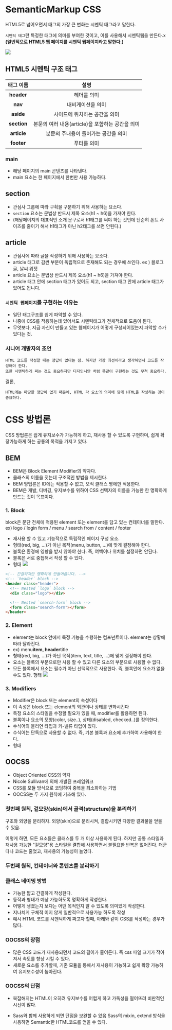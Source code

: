# SemanticMarkup CSS

HTML5로 넘어오면서 태그의 가장 큰 변화는 시멘틱 태그라고 말한다.

`시멘틱 태그`란 특정한 태그에 의미를 부여한 것이고, 이를 사용해서 시멘틱웹을 만든다.x
**(일반적으로 HTML5 웹 페이지를 시멘틱 웹페이지라고 말한다.)**

![](https://t1.daumcdn.net/cfile/tistory/261CDE33564B2D3D2E)

## HTML5 시멘틱 구조 태그

|  태그 이름  |                       설명                       |
| :---------: | :----------------------------------------------: |
| **header**  |                   헤더를 의미                    |
|   **nav**   |                내비게이션을 의미                 |
|  **aside**  |          사이드에 위치하는 공간을 의미           |
| **section** | 본문의 여러 내용(article)을 포함하는 공간을 의미 |
| **article** |       분문의 주내용이 들어가는 공간을 의미       |
| **footer**  |                   푸터를 의미                    |

### main

- 해당 페이지의 main 콘텐츠를 나타낸다.
- main 요소는 한 페이지에서 한번만 사용 가능하다.

## section

- 관심사 그룹에 따라 구획을 구분하기 위해 사용하는 요소다.
- `section` 요소는 문법상 반드시 제목 요소(h1 ~ h6)을 가져야 한다.
- (해당페이지의 대표적인 소개 문구로서 h1태그를 써야 하는 것인데 단순히 폰트 사이즈를 줄이기 해서 h1태그가 아닌 h2태그를 쓰면 안된다.)

## article

- 관심사에 따라 글을 작성하기 위해 사용하는 요소다.
- article 태그로 감싼 부분이 독립적으로 존재해도 되는 경우에 쓰인다. ex ) 블로그 글, 날씨 위젯
- article 요소는 문법상 반드시 제목 요소(h1 ~ h6)을 가져야 한다.
- article 태그 안에 section 태그가 있어도 되고, section 태그 안에 article 태그가 있어도 됩니다.

### `시멘틱 웹페이지`를 구현하는 이유는

- 일단 태그구조를 쉽게 파악할 수 있다.
- 나중에 CSS를 적용하는데 있어서도 시멘틱태그가 전체적으로 도움이 된다.
- 무엇보다, 지금 자신이 만들고 있는 웹페이지가 어떻게 구성되어있는지 파악할 수가 있다는 것.

### 시니어 개발자의 조언

```
HTML 코드를 작성할 때는 정답이 없다는 점. 하지만 가장 최선이라고 생각하면서 코드를 작성해야 한다.
또한 시멘틱하게 짜는 것도 중요하지만 디자인시안 처럼 똑같이 구현하는 것도 무척 중요하다.
```

결론,

```
HTML에는 마땅한 정답이 없기 때문에, HTML 각 요소의 의미에 맞게 HTML을 작성하는 것이 중요하다.
```

# CSS 방법론

CSS 방법론은 쉽게 유지보수가 가능하게 하고, 재사용 할 수 있도록 구현하며, 쉽게 확장가능하게 하는 공통의 목적을 가지고 있다.

## BEM

- BEM은 Block Element Modifier의 약자다.
- 클래스의 이름을 짓는데 구조적인 방법을 제시한다.
- BEM 방법론은 ID에는 적용할 수 없고, 오직 클래스 명에만 적용한다.
- BEM은 개발, 디버깅, 유지보수를 위하여 CSS 선택자의 이름을 가능한 한 명확하게 만드는 것이 목표이다.

### 1. Block

block은 문단 전체에 적용된 element 또는 element를 담고 있는 컨테이너를 말한다.
ex) logo / login form / menu / search from / content / footer

- 재사용 할 수 있고 기능적으로 독립적인 페이지 구성 요소.
- 형태(red, big, ...)가 아닌 목적(menu, button, ...)에 맞게 결정해야 한다.
- 블록은 환경에 영향을 받지 않아야 한다. 즉, 여백이나 위치를 설정하면 안된다.
- 블록은 서로 중첩해서 작성 할 수 있다.
- 형태
  ![](https://en.bem.info/kFetIbKxQdABHhUecbic45Il0Bg.png)

```html
<!-- 간결하지만 명확하게 만들어줍니다. -->
<!-- `header` block -->
<header class="header">
  <!-- Nested `logo` block -->
  <div class="logo"></div>

  <!-- Nested `search-form` block -->
  <form class="search-form"></form>
</header>
```

### 2. Element

- element는 block 안에서 특정 기능을 수행하는 컴포넌트이다. element는 상황에 따라 달라진다.
- ex) menu**item, header**title
- 형태(red, big, ...)가 아닌 목적(item, text, title, ...)에 맞게 결정해야 한다.
- 요소는 블록의 부분으로만 사용 할 수 있고 다른 요소의 부분으로 사용할 수 없다.
- 모든 블록에서 요소는 필수가 아닌 선택적으로 사용한다. 즉, 블록안에 요소가 없을 수도 있다.
  형태
  ![](http://css-tricks.ir/wp-content/uploads/2017/07/bem_element.png)

### 3. Modifiers

- Modifier은 block 또는 element의 속성이다
- 이 속성은 block 또는 element의 외관이나 상태를 변화시킨다
- 특정 요소의 스타일을 수정할 필요가 있을 때, modifier를 활용하면 된다.
- 블록이나 요소의 모양(color, size..), 상태(disabled, checked..)를 정의한다.
- 수식어의 블리언 타입과 키-벨류 타입이 있다.
- 수식어는 단독으로 사용할 수 없다. 즉, 기본 블록과 요소에 추가하여 사용해야 한다.
- 형태

## OOCSS

- Object Oriented CSS의 약자
- Nicole Sullivan에 의해 개발된 프레임워크
- CSS를 모듈 방식으로 코딩하여 중복을 최소화하는 기법
- OOCSS는 두 가지 원칙에 기초해 있다.

### 첫번째 원칙, 겉모양(skin)에서 골격(structure)을 분리하기

구조와 외양을 분리하자. 외양(skin)으로 분리시켜, 결합시키면 다양한 결과물을 얻을 수 있음.

이렇게 하면, 모든 요소들은 클래스를 두 개 이상 사용하게 된다.
하지만 공통 스타일과 재사용 가능한 "겉모양"용 스타일을 결합해 사용하면서 불필요한 반복은 없어진다.
더군다나 코드는 줄었고, 재사용의 가능성이 늘었다.

### 두번째 원칙, 컨테이너와 콘텐츠를 분리하기

### 클래스 네이밍 방법

- 가능한 짧고 간결하게 작성한다.
- 동작과 형태가 예상 가능하도록 명확하게 작성한다.
- 어떻게 생겼는지 보다는 어떤 목적인지 알 수 있도록 의미있게 작성한다.
- 지나치게 구체적 이지 않게 일반적으로 사용가능 하도록 작성
- 예시
  HTML 코드를 시멘틱하게 짜고자 할때, 아래와 같이 CSS를 작성하는 경우가 많다.

### OOCSS의 장점

- 많은 CSS 코드가 재사용되면서 코드의 길이가 줄어든다. 즉 css 파일 크기가 작아져서 속도를 향상 시킬 수 있다.
- 새로운 요소를 추가할때, 기존 모듈을 통해서 재사용이 가능하고 쉽게 확장 가능하여 유지보수성이 높아진다.

### OOCSS의 단점

- 복잡해지는 HTML이 오히려 유지보수를 어렵게 하고 가독성을 떨어뜨려 비판적인 시선이 많다.

- Sass와 함께 사용하게 되면 단점을 보완할 수 있음
  Sass의 mixin, extend 방식을 사용하면 Semantic한 HTML코드를 얻을 수 있다.
